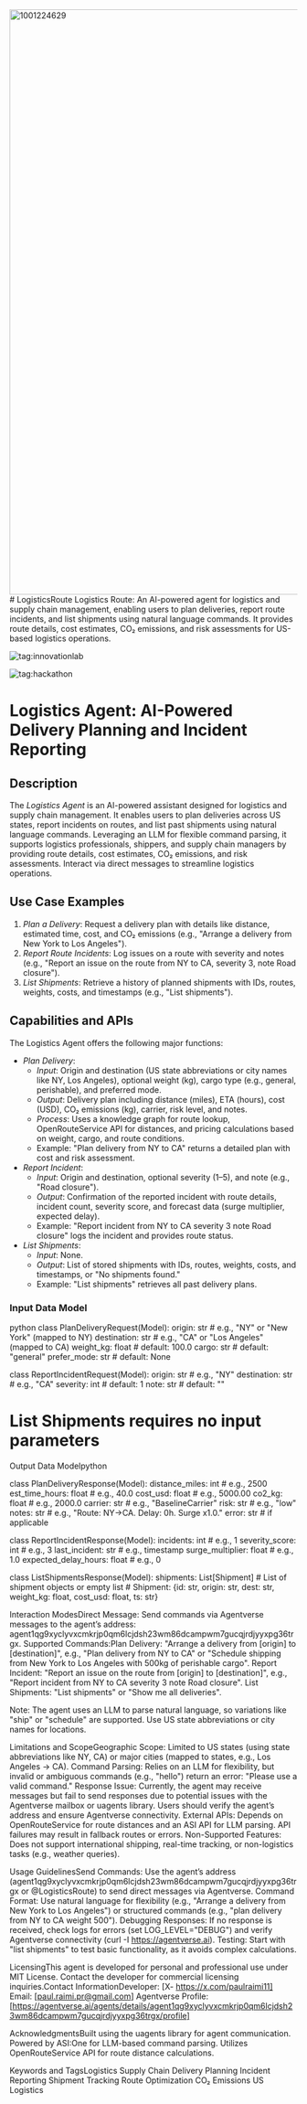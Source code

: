 <img width="1024" height="1024" alt="1001224629" src="https://github.com/user-attachments/assets/3274020a-968d-41df-832a-24f0435e8c49" />
# LogisticsRoute
Logistics Route: An AI-powered agent for logistics and supply chain management, enabling users to plan deliveries, report route incidents, and list shipments using natural language commands. It provides route details, cost estimates, CO₂ emissions, and risk assessments for US-based logistics operations.

![tag:innovationlab](https://img.shields.io/badge/innovationlab-3D8BD3)

![tag:hackathon](https://img.shields.io/badge/hackathon-5F43F1)


# Logistics Agent: AI-Powered Delivery Planning and Incident Reporting

## Description
The *Logistics Agent* is an AI-powered assistant designed for logistics and supply chain management. It enables users to plan deliveries across US states, report incidents on routes, and list past shipments using natural language commands. Leveraging an LLM for flexible command parsing, it supports logistics professionals, shippers, and supply chain managers by providing route details, cost estimates, CO₂ emissions, and risk assessments. Interact via direct messages to streamline logistics operations.

## Use Case Examples
1. *Plan a Delivery*: Request a delivery plan with details like distance, estimated time, cost, and CO₂ emissions (e.g., "Arrange a delivery from New York to Los Angeles").
2. *Report Route Incidents*: Log issues on a route with severity and notes (e.g., "Report an issue on the route from NY to CA, severity 3, note Road closure").
3. *List Shipments*: Retrieve a history of planned shipments with IDs, routes, weights, costs, and timestamps (e.g., "List shipments").

## Capabilities and APIs
The Logistics Agent offers the following major functions:
- *Plan Delivery*:
  - *Input*: Origin and destination (US state abbreviations or city names like NY, Los Angeles), optional weight (kg), cargo type (e.g., general, perishable), and preferred mode.
  - *Output*: Delivery plan including distance (miles), ETA (hours), cost (USD), CO₂ emissions (kg), carrier, risk level, and notes.
  - *Process*: Uses a knowledge graph for route lookup, OpenRouteService API for distances, and pricing calculations based on weight, cargo, and route conditions.
  - Example: "Plan delivery from NY to CA" returns a detailed plan with cost and risk assessment.
- *Report Incident*:
  - *Input*: Origin and destination, optional severity (1–5), and note (e.g., "Road closure").
  - *Output*: Confirmation of the reported incident with route details, incident count, severity score, and forecast data (surge multiplier, expected delay).
  - Example: "Report incident from NY to CA severity 3 note Road closure" logs the incident and provides route status.
- *List Shipments*:
  - *Input*: None.
  - *Output*: List of stored shipments with IDs, routes, weights, costs, and timestamps, or "No shipments found."
  - Example: "List shipments" retrieves all past delivery plans.

### Input Data Model
python
class PlanDeliveryRequest(Model):
    origin: str          # e.g., "NY" or "New York" (mapped to NY)
    destination: str    # e.g., "CA" or "Los Angeles" (mapped to CA)
    weight_kg: float    # default: 100.0
    cargo: str          # default: "general"
    prefer_mode: str    # default: None

class ReportIncidentRequest(Model):
    origin: str         # e.g., "NY"
    destination: str    # e.g., "CA"
    severity: int       # default: 1
    note: str           # default: ""

# List Shipments requires no input parameters

Output Data Modelpython

class PlanDeliveryResponse(Model):
    distance_miles: int      # e.g., 2500
    est_time_hours: float    # e.g., 40.0
    cost_usd: float          # e.g., 5000.00
    co2_kg: float            # e.g., 2000.0
    carrier: str             # e.g., "BaselineCarrier"
    risk: str                # e.g., "low"
    notes: str               # e.g., "Route: NY→CA. Delay: 0h. Surge x1.0."
    error: str               # if applicable

class ReportIncidentResponse(Model):
    incidents: int           # e.g., 1
    severity_score: int      # e.g., 3
    last_incident: str       # e.g., timestamp
    surge_multiplier: float   # e.g., 1.0
    expected_delay_hours: float  # e.g., 0

class ListShipmentsResponse(Model):
    shipments: List[Shipment]  # List of shipment objects or empty list
    # Shipment: {id: str, origin: str, dest: str, weight_kg: float, cost_usd: float, ts: str}

Interaction ModesDirect Message: Send commands via Agentverse messages to the agent’s address: agent1qg9xyclyvxcmkrjp0qm6lcjdsh23wm86dcampwm7gucqjrdjyyxpg36trgx.
Supported Commands:Plan Delivery: "Arrange a delivery from [origin] to [destination]", e.g., "Plan delivery from NY to CA" or "Schedule shipping from New York to Los Angeles with 500kg of perishable cargo".
Report Incident: "Report an issue on the route from [origin] to [destination]", e.g., "Report incident from NY to CA severity 3 note Road closure".
List Shipments: "List shipments" or "Show me all deliveries".

Note: The agent uses an LLM to parse natural language, so variations like "ship" or "schedule" are supported. Use US state abbreviations or city names for locations.

Limitations and ScopeGeographic Scope: Limited to US states (using state abbreviations like NY, CA) or major cities (mapped to states, e.g., Los Angeles → CA).
Command Parsing: Relies on an LLM for flexibility, but invalid or ambiguous commands (e.g., "hello") return an error: "Please use a valid command."
Response Issue: Currently, the agent may receive messages but fail to send responses due to potential issues with the Agentverse mailbox or uagents library. Users should verify the agent’s address and ensure Agentverse connectivity.
External APIs: Depends on OpenRouteService for route distances and an ASI API for LLM parsing. API failures may result in fallback routes or errors.
Non-Supported Features: Does not support international shipping, real-time tracking, or non-logistics tasks (e.g., weather queries).

Usage GuidelinesSend Commands: Use the agent’s address (agent1qg9xyclyvxcmkrjp0qm6lcjdsh23wm86dcampwm7gucqjrdjyyxpg36trgx or @LogisticsRoute) to send direct messages via Agentverse.
Command Format: Use natural language for flexibility (e.g., "Arrange a delivery from New York to Los Angeles") or structured commands (e.g., "plan delivery from NY to CA weight 500").
Debugging Responses: If no response is received, check logs for errors (set LOG_LEVEL="DEBUG") and verify Agentverse connectivity (curl -I https://agentverse.ai).
Testing: Start with "list shipments" to test basic functionality, as it avoids complex calculations.

LicensingThis agent is developed for personal and professional use under MIT License. Contact the developer for commercial licensing inquiries.Contact InformationDeveloper: [X- https://x.com/paulraimi11]
Email: [paul.raimi.pr@gmail.com]
Agentverse Profile: [https://agentverse.ai/agents/details/agent1qg9xyclyvxcmkrjp0qm6lcjdsh23wm86dcampwm7gucqjrdjyyxpg36trgx/profile]

AcknowledgmentsBuilt using the uagents library for agent communication.
Powered by ASI:One for LLM-based command parsing.
Utilizes OpenRouteService API for route distance calculations.

Keywords and TagsLogistics
Supply Chain
Delivery Planning
Incident Reporting
Shipment Tracking
Route Optimization
CO₂ Emissions
US Logistics
